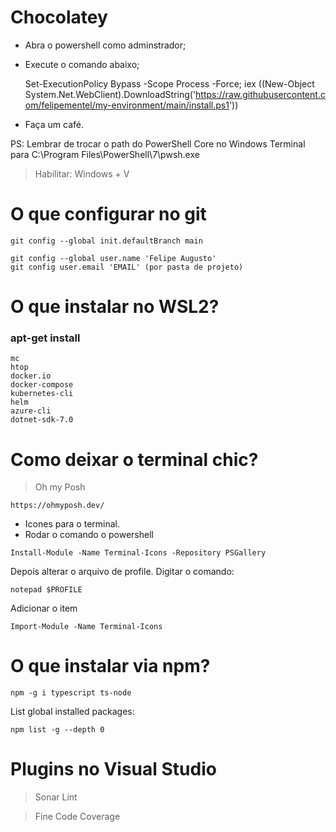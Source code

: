 # Chocolatey

+ Abra o powershell como adminstrador;
+ Execute o comando abaixo;

    Set-ExecutionPolicy Bypass -Scope Process -Force; iex ((New-Object System.Net.WebClient).DownloadString('https://raw.githubusercontent.com/felipementel/my-environment/main/install.ps1'))
    
    
+ Faça um café.

PS: Lembrar de trocar o path do PowerShell Core no Windows Terminal para C:\Program Files\PowerShell\7\pwsh.exe

> Habilitar: Windows + V

# O que configurar no git

````git
git config --global init.defaultBranch main

git config --global user.name 'Felipe Augusto'
git config user.email 'EMAIL' (por pasta de projeto)
````

# O que instalar no WSL2?
### apt-get install 
````
mc
htop
docker.io
docker-compose
kubernetes-cli
helm
azure-cli
dotnet-sdk-7.0
````

# Como deixar o terminal chic?
> Oh my Posh
````url
https://ohmyposh.dev/
````
+ Icones para o terminal.
+  Rodar o comando o powershell
```
Install-Module -Name Terminal-Icons -Repository PSGallery
```
Depois alterar o arquivo de profile. Digitar o comando:
```
notepad $PROFILE
```
Adicionar o item
```
Import-Module -Name Terminal-Icons
```

# O que instalar via npm?

````node
npm -g i typescript ts-node
````
List global installed packages: 
````node
npm list -g --depth 0
````

# Plugins no Visual Studio
> Sonar Lint

> Fine Code Coverage
